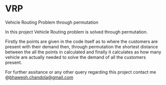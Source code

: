 # VRP
Vehicle Routing Problem through permutation

In this project Vehicle Routing problem is solved through permutation.

Firstly the points are given in the code itself as to where the customers are present with their demand then, through permutation the shortest distance between the all the points in calculated and finally it calculates as how many vehicle are actually needed to solve the demand of all the customers present.

For further assitance or any other query regarding this project contact me @bhawesh.chandola@gmail.com
